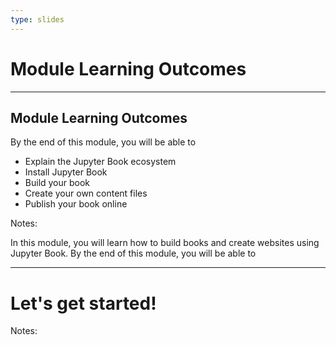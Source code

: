 ```yaml
---
type: slides
---
```


# Module Learning Outcomes

---

## Module Learning Outcomes

By the end of this module, you will be able to

- Explain the Jupyter Book ecosystem
- Install Jupyter Book
- Build your book
- Create your own content files
- Publish your book online

Notes:

In this module, you will learn how to build books and create websites using Jupyter Book.
By the end of this module, you will be able to

---

# Let's get started!

Notes:

<br>

